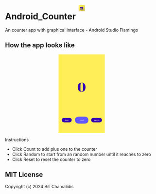 # <img src="/img/play_store_512.png" alt= “” width="4%" style="display: block; margin: 0 auto"> Android_Counter 
 An counter app with graphical interface - Android Studio Flamingo





## How the app looks like


<img src="/img/counter_app.jpg" alt= “” width="30%" style="display: block; margin: 0 auto">

Instructions
 - Click Count to add plus one to the counter
 - Click Random to start from an random number until it reaches to zero
 - Click Reset to reset the counter to zero

## MIT License

Copyright (c) 2024 Bill Chamalidis
